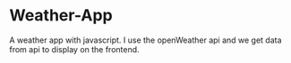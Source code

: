 <h1>Weather-App</h1>

A weather app with javascript. I use the openWeather api and we get data from api to display on the frontend.

